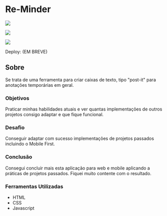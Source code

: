 # Re-Minder

![](./)

![](./)

![](./)

Deploy: (EM BREVE)

## Sobre

Se trata de uma ferramenta para criar caixas de texto, tipo "post-it" para anotações temporárias em geral.

### Objetivos

Praticar minhas habilidades atuais e ver quantas implementações de outros projetos consigo adaptar e que fique funcional.

### Desafio

Conseguir adaptar com sucesso implementações de projetos passados incluindo o Mobile First.

### Conclusão

Consegui concluir mais esta aplicação para web e mobile aplicando a práticas de projetos passados. Fiquei muito contente com o resultado.

### Ferramentas Utilizadas

- HTML
- CSS
- Javascript
